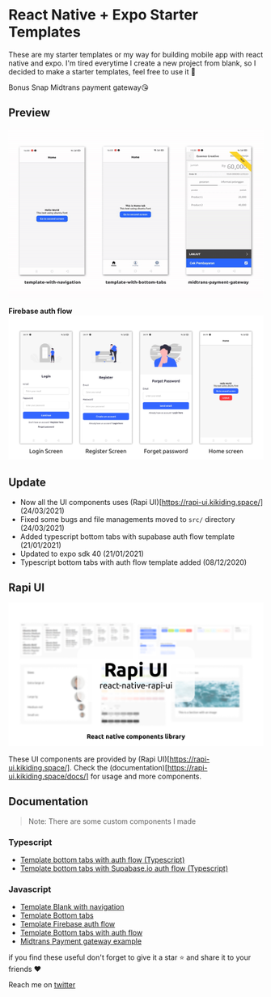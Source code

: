 # React Native + Expo Starter Templates

These are my starter templates or my way for building mobile app with react native and expo. I'm tired everytime I create a new project from blank, so I decided to make a starter templates, feel free to use it 🥳

Bonus Snap Midtrans payment gateway😘

## Preview

![media/thumbnail.gif](media/thumbnail.gif)

**Firebase auth flow**
![media/authflow.png](media/authflow.png)

## Update

- Now all the UI components uses (Rapi UI)[https://rapi-ui.kikiding.space/] (24/03/2021)
- Fixed some bugs and file managements moved to `src/` directory (24/03/2021)
- Added typescript bottom tabs with supabase auth flow template (21/01/2021)
- Updated to expo sdk 40 (21/01/2021)
- Typescript bottom tabs with auth flow template added (08/12/2020)

## Rapi UI

![media/hero.png](media/hero.png)

These UI components are provided by (Rapi UI)[https://rapi-ui.kikiding.space/].
Check the (documentation)[https://rapi-ui.kikiding.space/docs/] for usage and more components.

## Documentation

> Note: There are some custom components I made

### Typescript

- [Template bottom tabs with auth flow (Typescript)](https://github.com/codingki/react-native-expo-template/tree/master/template-typescript-bottom-tabs-with-auth-flow)
- [Template bottom tabs with Supabase.io auth flow (Typescript)](https://github.com/codingki/react-native-expo-template/tree/master/template-typescript-bottom-tabs-supabase-auth-flow)

### Javascript

- [Template Blank with navigation](https://github.com/codingki/react-native-expo-template/tree/master/template-with-navigation)
- [Template Bottom tabs](https://github.com/codingki/react-native-expo-template/tree/master/template-with-bottom-tabs)
- [Template Firebase auth flow](https://github.com/codingki/react-native-expo-template/tree/master/template-with-firebase-auth-flow)
- [Template Bottom tabs with auth flow](https://github.com/codingki/react-native-expo-template/tree/master/template-with-bottom-tabs-auth-flow)
- [Midtrans Payment gateway example](https://github.com/codingki/react-native-expo-template/tree/master/midtrans-payment-gateway)

if you find these useful don't forget to give it a star ⭐ and share it to your friends ❤️

Reach me on [twitter](https://twitter.com/kikiding/)
